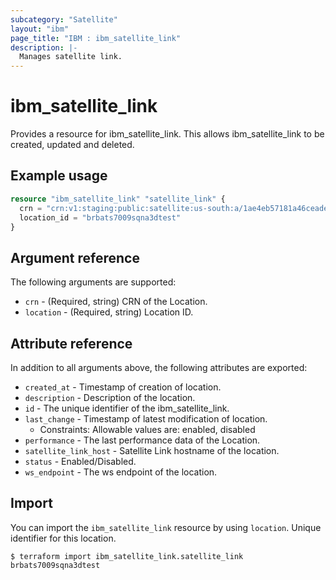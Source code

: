 ```yaml
---
subcategory: "Satellite"
layout: "ibm"
page_title: "IBM : ibm_satellite_link"
description: |-
  Manages satellite link.
---
```


# ibm_satellite_link

Provides a resource for ibm_satellite_link. This allows ibm_satellite_link to be created, updated and deleted.

## Example usage

```terraform
resource "ibm_satellite_link" "satellite_link" {
  crn = "crn:v1:staging:public:satellite:us-south:a/1ae4eb57181a46ceade4846519678888::location:brbats7009sqna3dtest"
  location_id = "brbats7009sqna3dtest"
}
```

## Argument reference

The following arguments are supported:

* `crn` - (Required, string) CRN of the Location.
* `location` - (Required, string) Location ID.

## Attribute reference

In addition to all arguments above, the following attributes are exported:

* `created_at` - Timestamp of creation of location.
* `description` - Description of the location.
* `id` - The unique identifier of the ibm_satellite_link.
* `last_change` - Timestamp of latest modification of location.
  * Constraints: Allowable values are: enabled, disabled
* `performance` - The last performance data of the Location.
* `satellite_link_host` - Satellite Link hostname of the location.
* `status` - Enabled/Disabled.
* `ws_endpoint` - The ws endpoint of the location.

## Import

You can import the `ibm_satellite_link` resource by using `location`. Unique identifier for this location.

```
$ terraform import ibm_satellite_link.satellite_link brbats7009sqna3dtest
```
